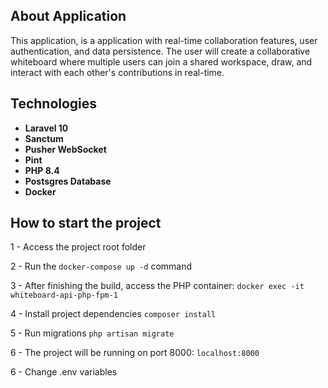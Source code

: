 ## About Application

This application, is a application with real-time collaboration features, user authentication, and data persistence. The user will create a collaborative whiteboard where multiple users can join a shared workspace, draw, and interact with each other's contributions in real-time.

## Technologies

- **Laravel 10**
- **Sanctum**
- **Pusher WebSocket**
- **Pint**
- **PHP 8.4**
- **Postsgres Database**
- **Docker**

## How to start the project

1 - Access the project root folder

2 - Run the `docker-compose up -d` command

3 - After finishing the build, access the PHP container: `docker exec -it whiteboard-api-php-fpm-1`

4 - Install project dependencies `composer install`

5 - Run migrations `php artisan migrate`

6 - The project will be running on port 8000: `localhost:8000`

6 - Change .env variables
